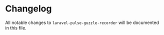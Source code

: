 # Changelog

All notable changes to `laravel-pulse-guzzle-recorder` will be documented in this file.
